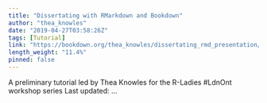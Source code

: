 ```yaml
---
title: "Dissertating with RMarkdown and Bookdown"
author: "thea_knowles"
date: "2019-04-27T03:58:26Z"
tags: [Tutorial]
link: "https://bookdown.org/thea_knowles/dissertating_rmd_presentation/"
length_weight: "11.4%"
pinned: false
---
```


A preliminary tutorial led by Thea Knowles for the R-Ladies #LdnOnt workshop series Last updated: ...
